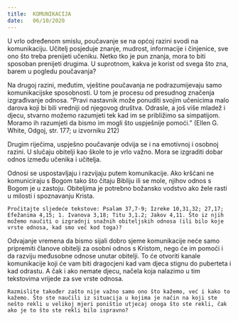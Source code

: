 ```yaml
---
title:  KOMUNIKACIJA
date:   06/10/2020
---
```


U vrlo određenom smislu, poučavanje se na općoj razini svodi na komunikaciju. Učitelj posjeduje znanje, mudrost, informacije i činjenice, sve ono što treba prenijeti učeniku. Netko tko je pun znanja, mora to biti sposoban prenijeti drugima. U suprotnom, kakva je korist od svega što zna, barem u pogledu poučavanja?

Na drugoj razini, međutim, vještine poučavanja ne podrazumijevaju samo komunikacijske sposobnosti. U tom je procesu od presudnog značenja izgrađivanje odnosa. “Pravi nastavnik može ponuditi svojim učenicima malo darova koji bi bili vredniji od njegovog društva. Odrasle, a još više mladež i djecu, stvarno možemo razumjeti tek kad im se približimo sa simpatijom. Moramo ih razumjeti da bismo im mogli što uspješnije pomoći.” (Ellen G. White, Odgoj, str. 177; u izvorniku 212)

Drugim riječima, uspješno poučavanje odvija se i na emotivnoj i osobnoj razini. U slučaju obitelji kao škole to je vrlo važno. Mora se izgraditi dobar odnos između učenika i učitelja.

Odnosi se uspostavljaju i razvijaju putem komunikacije. Ako kršćani ne komuniciraju s Bogom tako što čitaju Bibliju ili se mole, njihov odnos s Bogom je u zastoju. Obiteljima je potrebno božansko vodstvo ako žele rasti u milosti i spoznavanju Krista.

`Pročitajte sljedeće tekstove: Psalam 37,7-9; Izreke 10,31.32; 27,17; Efežanima 4,15; 1. Ivanova 3,18; Titu 3,1.2; Jakov 4,11. Što iz njih možemo naučiti o izgradnji snažnih obiteljskih odnosa (ili bilo koje vrste odnosa, kad smo već kod toga)?`

Odvajanje vremena da bismo sijali dobro sjeme komunikacije neće samo pripremiti članove obitelji za osobni odnos s Kristom, nego će im pomoći i da razviju međusobne odnose unutar obitelji. To će otvoriti kanale komunikacije koji će vam biti dragocjeni kad vam djeca stignu do puberteta i kad odrastu. A čak i ako nemate djecu, načela koja nalazimo u tim tekstovima vrijede za sve vrste odnosa.

`Razmislite također zašto nije važno samo ono što kažemo, već i kako to kažemo. Što ste naučili iz situacija u kojima je način na koji ste nešto rekli u velikoj mjeri poništio utjecaj onoga što ste rekli, čak ako je to što ste rekli bilo ispravno?`